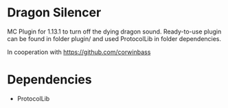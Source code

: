 # Dragon Silencer
MC Plugin for 1.13.1 to turn off the dying dragon sound.
Ready-to-use plugin can be found in folder plugin/ and used ProtocolLib in folder dependencies.

In cooperation with https://github.com/corwinbass

# Dependencies
- ProtocolLib

